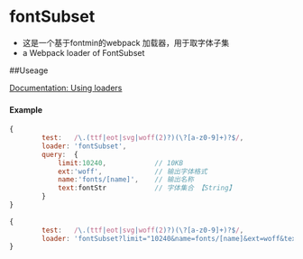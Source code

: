 # fontSubset
- 这是一个基于fontmin的webpack 加载器，用于取字体子集
- a Webpack loader of FontSubset


##Useage

[Documentation: Using loaders](http://webpack.github.io/docs/using-loaders.html)

#### Example　

```javascript
{
		test:   /\.(ttf|eot|svg|woff(2)?)(\?[a-z0-9]+)?$/,
		loader: 'fontSubset',
		query:  {
			limit:10240,			// 10KB
			ext:'woff',				// 输出字体格式
			name:'fonts/[name]',	// 输出名称
			text:fontStr 			// 字体集合 【String】
		}
}
 
{
		test:   /\.(ttf|eot|svg|woff(2)?)(\?[a-z0-9]+)?$/,
		loader: 'fontSubset?limit="10240&name=fonts/[name]&ext=woff&text=helloworld',
}
```